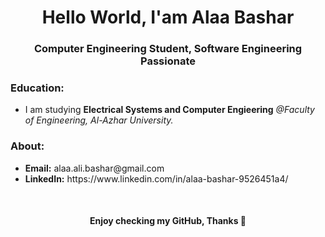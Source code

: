 <html>

  <h1 align="center">Hello World, I'am Alaa Bashar</h1>
  <h3 align="center">Computer Engineering Student, Software Engineering Passionate</h3>
  
  <h3>Education:</h3>
  <ul>
    <li>I am studying <b>Electrical Systems and Computer Engieering</b> <i>@Faculty of Engineering, Al-Azhar University.</i></li>
  </ul>
  
  <h3>About:</h3>
  <ul>
    <li><b>Email:</b> alaa.ali.bashar@gmail.com</li>
    <li><b>LinkedIn:</b> https://www.linkedin.com/in/alaa-bashar-9526451a4/</li>
  </ul>

  <br/>
  <h4 align="center"><b>Enjoy checking my GitHub, Thanks 🤍</b></h4>
</html>
